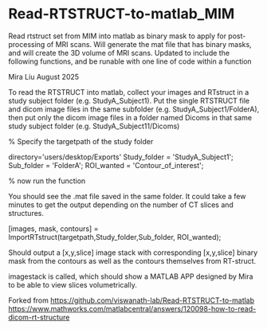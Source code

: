 # Read-RTSTRUCT-to-matlab_MIM

Read rtstruct set from MIM into matlab as binary mask to apply for post-processing of MRI scans. 
Will generate the mat file that has binary masks, and will create the 3D volume of MRI scans. 
Updated to include the following functions, and be runable with one line of code within a function

Mira Liu August 2025 



To read the RTSTRUCT into matlab, collect your images and RTstruct in a study subject folder (e.g. StudyA_Subject1). 
Put the single RTSTRUCT file and dicom image files in the same subfolder (e.g. StudyA_Subject1/FolderA), then put only the dicom image files in a folder named Dicoms in that same study subject folder (e.g. StudyA_Subject11/Dicoms)


% Specify the targetpath of the study folder

directory='users/desktop/Exports'
Study_folder = 'StudyA_Subject1';
Sub_folder = 'FolderA';
ROI_wanted = 'Contour_of_interest';

% now run the function

You should see the .mat file saved in the same folder. It could take a few minutes to get the output depending on the number of CT slices and structures.

[images, mask, contours] = ImportRTstruct(targetpath,Study_folder,Sub_folder, ROI_wanted);

Should output a [x,y,slice] image stack with corresponding [x,y,slice] binary mask from the contours as well as the contours themselves from RT-struct. 

imagestack is called, which should show a MATLAB APP designed by Mira to be able to view slices volumetrically. 



Forked from https://github.com/viswanath-lab/Read-RTSTRUCT-to-matlab 
https://www.mathworks.com/matlabcentral/answers/120098-how-to-read-dicom-rt-structure




